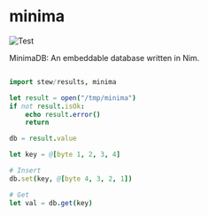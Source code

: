 # minima

![Test](https://github.com/decanus/minima/workflows/Test/badge.svg)

MinimaDB: An embeddable database written in Nim.

```nim

import stew/results, minima

let result = open("/tmp/minima")
if not result.isOk:
    echo result.error()
    return

db = result.value

let key = @[byte 1, 2, 3, 4]

# Insert
db.set(key, @[byte 4, 3, 2, 1])

# Get
let val = db.get(key)
```
